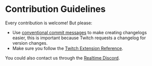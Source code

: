 # Contribution Guidelines

Every contribution is welcome! But please:

- Use [conventional commit messages](https://www.conventionalcommits.org/) to make creating changelogs easier, this is important because Twitch requests a changelog for version changes.
- Make sure you follow the [Twitch Extension Reference](https://dev.twitch.tv/docs/extensions/reference).

You could also contact us through the [Realtime Discord](https://discord.gg/UKHJMQs74u).